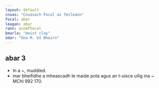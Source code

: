 ```yaml
---
layout: default
cnuas: "Cnuasach Focal as Teileann"
focal: abar
leagan: abar
rann: ainmfhocal
bearla: "moist clay"
údar: "Úna M. Uí Bheirn"
---
```


## abar 3


* In a ~, muddied.
* mar bheifidhe a mheascadh le maide pota agus an t-uisce uilig ina ~ MChl 992 170.
